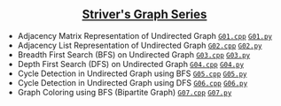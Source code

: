 <h2 align="center"> 
    <a href="https://youtube.com/playlist?list=PLgUwDviBIf0rGEWe64KWas0Nryn7SCRWw"> Striver's Graph Series </a>
</h2>

- Adjacency Matrix Representation of Undirected Graph [`G01.cpp`](C++/G01.cpp) [`G01.py`](Python/G01.py)
- Adjacency List Representation of Undirected Graph   [`G02.cpp`](C++/G02.cpp) [`G02.py`](Python/G02.py)
- Breadth First Search (BFS) on Undirected Graph      [`G03.cpp`](C++/G03.cpp) [`G03.py`](Python/G03.py)
- Depth First Search (DFS) on Undirected Graph        [`G04.cpp`](C++/G04.cpp) [`G04.py`](Python/G04.py)
- Cycle Detection in Undirected Graph using BFS       [`G05.cpp`](C++/G05.cpp) [`G05.py`](Python/G05.py)
- Cycle Detection in Undirected Graph using DFS       [`G06.cpp`](C++/G06.cpp) [`G06.py`](Python/G06.py)
- Graph Coloring using BFS (Bipartite Graph)          [`G07.cpp`](C++/G07.cpp) [`G07.py`](Python/G07.py)